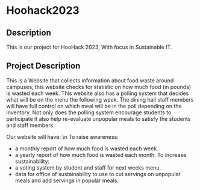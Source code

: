 # Hoohack2023
## Description
This is our project for HooHack 2023, With focus in Sustainable IT.

## Project Description
This is a Website that collects information about food waste around campuses, this website checks for statistic on how much food (in pounds) is wasted each week. This website also has a polling system that decides what will be on the menu the following week. The dining hall staff members will have full control on which meal will be in the poll depending on the inventory. Not only does the polling system encourage students to participate it also help re-evaluate unpopular meals to satisfy the students and staff members. 

Our website will have: \n
To raise awareness: 
- a monthly report of how much food is wasted each week.
- a yearly report of how much food is wasted each month.
To increase sustainability: 
- a voting system by student and staff for next weeks menu. 
- data for office of sustainability to use to cut servings on unpopular meals and add servings in popular meals.

